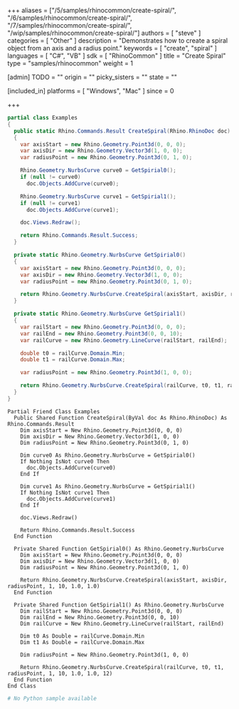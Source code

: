 +++
aliases = ["/5/samples/rhinocommon/create-spiral/", "/6/samples/rhinocommon/create-spiral/", "/7/samples/rhinocommon/create-spiral/", "/wip/samples/rhinocommon/create-spiral/"]
authors = [ "steve" ]
categories = [ "Other" ]
description = "Demonstrates how to create a spiral object from an axis and a radius point."
keywords = [ "create", "spiral" ]
languages = [ "C#", "VB" ]
sdk = [ "RhinoCommon" ]
title = "Create Spiral"
type = "samples/rhinocommon"
weight = 1

[admin]
TODO = ""
origin = ""
picky_sisters = ""
state = ""

[included_in]
platforms = [ "Windows", "Mac" ]
since = 0

+++

<div class="codetab-content" id="cs">

```cs
partial class Examples
{
  public static Rhino.Commands.Result CreateSpiral(Rhino.RhinoDoc doc)
  {
    var axisStart = new Rhino.Geometry.Point3d(0, 0, 0);
    var axisDir = new Rhino.Geometry.Vector3d(1, 0, 0);
    var radiusPoint = new Rhino.Geometry.Point3d(0, 1, 0);

    Rhino.Geometry.NurbsCurve curve0 = GetSpirial0();
    if (null != curve0)
      doc.Objects.AddCurve(curve0);

    Rhino.Geometry.NurbsCurve curve1 = GetSpirial1();
    if (null != curve1)
      doc.Objects.AddCurve(curve1);

    doc.Views.Redraw();

    return Rhino.Commands.Result.Success;
  }

  private static Rhino.Geometry.NurbsCurve GetSpirial0()
  {
    var axisStart = new Rhino.Geometry.Point3d(0, 0, 0);
    var axisDir = new Rhino.Geometry.Vector3d(1, 0, 0);
    var radiusPoint = new Rhino.Geometry.Point3d(0, 1, 0);

    return Rhino.Geometry.NurbsCurve.CreateSpiral(axisStart, axisDir, radiusPoint, 1, 10, 1.0, 1.0);
  }

  private static Rhino.Geometry.NurbsCurve GetSpirial1()
  {
    var railStart = new Rhino.Geometry.Point3d(0, 0, 0);
    var railEnd = new Rhino.Geometry.Point3d(0, 0, 10);
    var railCurve = new Rhino.Geometry.LineCurve(railStart, railEnd);

    double t0 = railCurve.Domain.Min;
    double t1 = railCurve.Domain.Max;

    var radiusPoint = new Rhino.Geometry.Point3d(1, 0, 0);

    return Rhino.Geometry.NurbsCurve.CreateSpiral(railCurve, t0, t1, radiusPoint, 1, 10, 1.0, 1.0, 12);
  }
}
```

</div>


<div class="codetab-content" id="vb">

```vbnet
Partial Friend Class Examples
  Public Shared Function CreateSpiral(ByVal doc As Rhino.RhinoDoc) As Rhino.Commands.Result
	Dim axisStart = New Rhino.Geometry.Point3d(0, 0, 0)
	Dim axisDir = New Rhino.Geometry.Vector3d(1, 0, 0)
	Dim radiusPoint = New Rhino.Geometry.Point3d(0, 1, 0)

	Dim curve0 As Rhino.Geometry.NurbsCurve = GetSpirial0()
	If Nothing IsNot curve0 Then
	  doc.Objects.AddCurve(curve0)
	End If

	Dim curve1 As Rhino.Geometry.NurbsCurve = GetSpirial1()
	If Nothing IsNot curve1 Then
	  doc.Objects.AddCurve(curve1)
	End If

	doc.Views.Redraw()

	Return Rhino.Commands.Result.Success
  End Function

  Private Shared Function GetSpirial0() As Rhino.Geometry.NurbsCurve
	Dim axisStart = New Rhino.Geometry.Point3d(0, 0, 0)
	Dim axisDir = New Rhino.Geometry.Vector3d(1, 0, 0)
	Dim radiusPoint = New Rhino.Geometry.Point3d(0, 1, 0)

	Return Rhino.Geometry.NurbsCurve.CreateSpiral(axisStart, axisDir, radiusPoint, 1, 10, 1.0, 1.0)
  End Function

  Private Shared Function GetSpirial1() As Rhino.Geometry.NurbsCurve
	Dim railStart = New Rhino.Geometry.Point3d(0, 0, 0)
	Dim railEnd = New Rhino.Geometry.Point3d(0, 0, 10)
	Dim railCurve = New Rhino.Geometry.LineCurve(railStart, railEnd)

	Dim t0 As Double = railCurve.Domain.Min
	Dim t1 As Double = railCurve.Domain.Max

	Dim radiusPoint = New Rhino.Geometry.Point3d(1, 0, 0)

	Return Rhino.Geometry.NurbsCurve.CreateSpiral(railCurve, t0, t1, radiusPoint, 1, 10, 1.0, 1.0, 12)
  End Function
End Class
```

</div>


<div class="codetab-content" id="py">

```python
# No Python sample available
```

</div>

